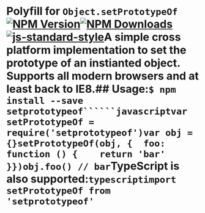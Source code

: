 # Polyfill for `Object.setPrototypeOf`[![NPM Version](https://img.shields.io/npm/v/setprototypeof.svg)](https://npmjs.org/package/setprototypeof)[![NPM Downloads](https://img.shields.io/npm/dm/setprototypeof.svg)](https://npmjs.org/package/setprototypeof)[![js-standard-style](https://img.shields.io/badge/code%20style-standard-brightgreen.svg)](https://github.com/standard/standard)A simple cross platform implementation to set the prototype of an instianted object.  Supports all modern browsers and at least back to IE8.## Usage:```$ npm install --save setprototypeof``````javascriptvar setPrototypeOf = require('setprototypeof')var obj = {}setPrototypeOf(obj, {  foo: function () {    return 'bar'  }})obj.foo() // bar```TypeScript is also supported:```typescriptimport setPrototypeOf from 'setprototypeof'```
